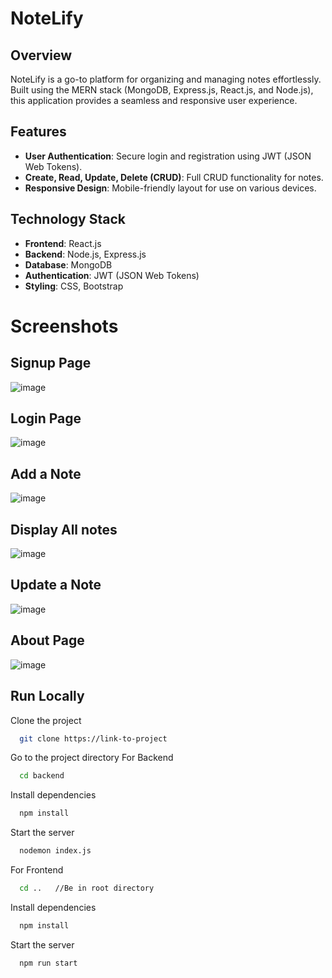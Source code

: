 # NoteLify

## Overview
NoteLify is a go-to platform for organizing and managing notes effortlessly. Built using the MERN stack (MongoDB, Express.js, React.js, and Node.js), this application provides a seamless and responsive user experience.

## Features
- **User Authentication**: Secure login and registration using JWT (JSON Web Tokens).
- **Create, Read, Update, Delete (CRUD)**: Full CRUD functionality for notes.
- **Responsive Design**: Mobile-friendly layout for use on various devices.

## Technology Stack
- **Frontend**: React.js
- **Backend**: Node.js, Express.js
- **Database**: MongoDB
- **Authentication**: JWT (JSON Web Tokens)
- **Styling**: CSS, Bootstrap

# Screenshots

## Signup Page
![image](https://github.com/MohitGarg1234/NoteLify-ReactJs-app-/assets/92513931/0ebec426-53a7-44bf-802d-b3a5cad3d497)
## Login Page
![image](https://github.com/MohitGarg1234/NoteLify-ReactJs-app-/assets/92513931/93b62efd-974e-4248-add4-007a0dcf0fb1)
## Add a Note
![image](https://github.com/MohitGarg1234/NoteLify-ReactJs-app-/assets/92513931/2c446f7f-07e0-463f-a0c3-5c4294a6aada)
## Display All notes
![image](https://github.com/MohitGarg1234/NoteLify-ReactJs-app-/assets/92513931/1c2b5a81-7414-4617-8ea2-c8e9cb06798c)
## Update a Note
![image](https://github.com/MohitGarg1234/NoteLify-ReactJs-app-/assets/92513931/5ac6fbbe-9cab-4520-b310-4f697bcb0d93)
## About Page
![image](https://github.com/MohitGarg1234/NoteLify-ReactJs-app-/assets/92513931/e56fb08d-45f6-429c-8663-d60afe7c2ac4)


## Run Locally
Clone the project
```bash
  git clone https://link-to-project
```
Go to the project directory
For Backend 
```bash
  cd backend
```
Install dependencies
```bash
  npm install
```
Start the server
```bash
  nodemon index.js
```

For Frontend 
```bash
  cd ..   //Be in root directory
```
Install dependencies
```bash
  npm install
```
Start the server
```bash
  npm run start
```
